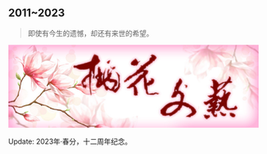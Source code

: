 ## 2011~2023

> 即使有今生的遗憾，却还有来世的希望。

![](https://github.com/taohuawenyi/init/blob/master/Pix/thwy.jpg)

<!-- 
🎵 彩虹 - 乔楚熙
<audio id="audio" controls="controls">
    <source id="mp3" src="https://github.com/taohuawenyi/init/blob/master/Pix/caihong.mp3">
    Your browser does not support the Audio tag.
</audio>
 -->

Update: 2023年·春分，十二周年纪念。

